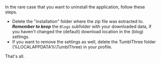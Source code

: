 In the rare case that you want to uninstall the application, follow these steps.

* Delete the "installation" folder where the zip file was extracted to. _**Remember to keep**_ the `Blogs` subfolder with your downloaded data, if you haven't changed the (default) download location in the (blog) settings.
* If you want to remove the settings as well, delete the TumblThree folder (%LOCALAPPDATA%\TumblThree) in your profile.

That's all.
